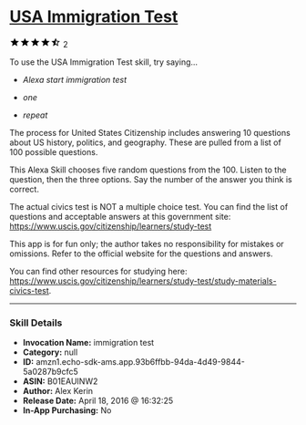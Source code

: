 # [USA Immigration Test](http://alexa.amazon.com/#skills/amzn1.echo-sdk-ams.app.93b6ffbb-94da-4d49-9844-5a0287b9cfc5)
![4.5 stars](../../images/ic_star_black_18dp_1x.png)![4.5 stars](../../images/ic_star_black_18dp_1x.png)![4.5 stars](../../images/ic_star_black_18dp_1x.png)![4.5 stars](../../images/ic_star_black_18dp_1x.png)![4.5 stars](../../images/ic_star_half_black_18dp_1x.png) 2

To use the USA Immigration Test skill, try saying...

* *Alexa start immigration test*

* *one*

* *repeat*

The process for United States Citizenship includes answering 10 questions about US history, politics, and geography. These are pulled from a list of 100 possible questions.

This Alexa Skill chooses five random questions from the 100. Listen to the question, then the three options. Say the number of the answer you think is correct.

The actual civics test is NOT a multiple choice test. You can find the list of questions and acceptable answers at this government site: https://www.uscis.gov/citizenship/learners/study-test

This app is for fun only; the author takes no responsibility for mistakes or omissions. Refer to the official website for the questions and answers.

You can find other resources for studying here: https://www.uscis.gov/citizenship/learners/study-test/study-materials-civics-test.

***

### Skill Details

* **Invocation Name:** immigration test
* **Category:** null
* **ID:** amzn1.echo-sdk-ams.app.93b6ffbb-94da-4d49-9844-5a0287b9cfc5
* **ASIN:** B01EAUINW2
* **Author:** Alex Kerin
* **Release Date:** April 18, 2016 @ 16:32:25
* **In-App Purchasing:** No
